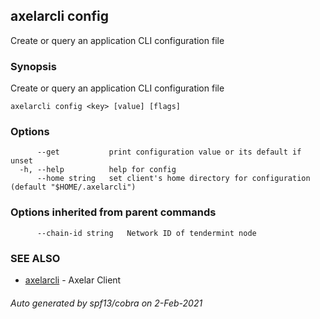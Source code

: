 ## axelarcli config

Create or query an application CLI configuration file

### Synopsis

Create or query an application CLI configuration file

```
axelarcli config <key> [value] [flags]
```

### Options

```
      --get           print configuration value or its default if unset
  -h, --help          help for config
      --home string   set client's home directory for configuration (default "$HOME/.axelarcli")
```

### Options inherited from parent commands

```
      --chain-id string   Network ID of tendermint node
```

### SEE ALSO

- [axelarcli](axelarcli.md)	 - Axelar Client

###### Auto generated by spf13/cobra on 2-Feb-2021

